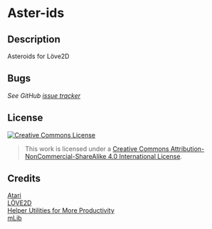 # Aster-ids

## Description
Asteroids for Löve2D

## Bugs
*See GitHub [issue tracker](https://github.com/SherlockSolastice/Aster-ids/issues)*

## License
[![Creative Commons License](https://i.creativecommons.org/l/by-nc-sa/4.0/88x31.png)](http://creativecommons.org/licenses/by-nc-sa/4.0/)  
>This work is licensed under a [Creative Commons Attribution-NonCommercial-ShareAlike 4.0 International License](http://creativecommons.org/licenses/by-nc-sa/4.0/).

## Credits
[Atari](http://www.atari.com/)  
[LÖVE2D](http://www.love2d.org)  
[Helper Utilities for More Productivity](http://vrld.github.io/hump/)  
[mLib](https://github.com/davisdude/mlib)  